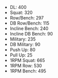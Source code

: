 * DL: 400
*  Squat: 320
*  Row/Bench: 297
*  DB Row/Bench: 115
*  Incline Bench: 240
*  Incline DB Bench: 90
*  Military: 235
*  DB Military: 90
*  Push Up: 80
*  Pull Up: 25
*  1RPM Squat: 665
*  1RPM Row: 530
*  1RPM Bench: 495
